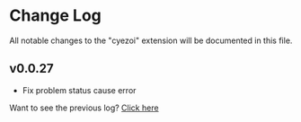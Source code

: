 # Change Log

All notable changes to the "cyezoi" extension will be documented in this file.

## v0.0.27

- Fix problem status cause error

Want to see the previous log? [Click here](https://github.com/CYEZOI/cyezoi-helper/commits/main/CHANGELOG.md)
